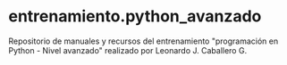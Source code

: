 # entrenamiento.python_avanzado
Repositorio de manuales y recursos del entrenamiento "programación en Python - Nivel avanzado" realizado por Leonardo J. Caballero G.
